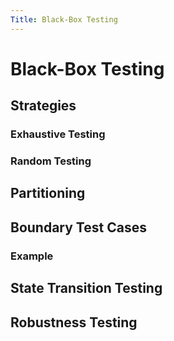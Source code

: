 ```yaml
---
Title: Black-Box Testing
---
```


# Black-Box Testing

## Strategies

### Exhaustive Testing

### Random Testing

## Partitioning

## Boundary Test Cases

### Example

## State Transition Testing

## Robustness Testing